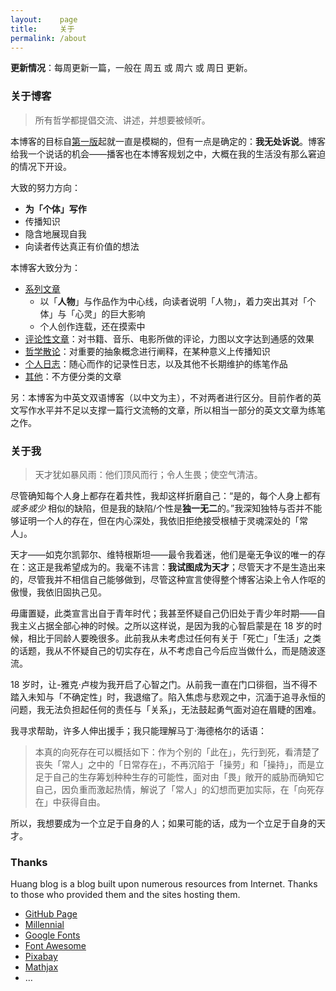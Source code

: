 ```yaml
---
layout:    page
title:     关于
permalink: /about
---
```


**更新情况**：每周更新一篇，一般在 周五 或 周六 或 周日 更新。

### 关于博客

> 所有哲学都提倡交流、讲述，并想要被倾听。

本博客的目标自[第一版](https://xn--29s704loyd.com/old)起就一直是模糊的，但有一点是确定的：**我无处诉说**。博客给我一个说话的机会——播客也在本博客规划之中，大概在我的生活没有那么窘迫的情况下开设。

大致的努力方向：

- **为「个体」写作**
- 传播知识
- 隐含地展现自我
- 向读者传达真正有价值的想法

本博客大致分为：

* [系列文章](./series)
  * 以「**人物**」与作品作为中心线，向读者说明「人物」，着力突出其对「个体」与「心灵」的巨大影响
  * 个人创作连载，还在摸索中
* [评论性文章](./review)：对书籍、音乐、电影所做的评论，力图以文字达到通感的效果
* [哲学散论](./essay)：对重要的抽象概念进行阐释，在某种意义上传播知识
* [个人日志](./journal)：随心而作的记录性日志，以及其他不长期维护的练笔作品
* [其他](./other)：不方便分类的文章

另：本博客为中英文双语博客（以中文为主），不对两者进行区分。目前作者的英文写作水平并不足以支撑一篇行文流畅的文章，所以相当一部分的英文文章为练笔之作。

### 关于我

> 天才犹如暴风雨：他们顶风而行；令人生畏；使空气清洁。

尽管确知每个人身上都存在着共性，我却这样折磨自己：“是的，每个人身上都有*或多或少* 相似的缺陷，但是我的缺陷/个性是**独一无二**的。”我深知独特与否并不能够证明一个人的存在，但在内心深处，我依旧拒绝接受根植于灵魂深处的「常人」。

天才——如克尔凯郭尔、维特根斯坦——最令我着迷，他们是毫无争议的唯一的存在：这正是我希望成为的。我毫不讳言：**我试图成为天才**；尽管天才不是生造出来的，尽管我并不相信自己能够做到，尽管这种宣言使得整个博客沾染上令人作呕的傲慢，我依旧固执己见。

毋庸置疑，此类宣言出自于青年时代；我甚至怀疑自己仍旧处于青少年时期——自我主义占据全部心神的时候。之所以这样说，是因为我的心智启蒙是在 18 岁的时候，相比于同龄人要晚很多。此前我从未考虑过任何有关于「死亡」「生活」之类的话题，我从不怀疑自己的切实存在，从不考虑自己今后应当做什么，而是随波逐流。

18 岁时，让-雅克·卢梭为我开启了心智之门。从前我一直在门口徘徊，当不得不踏入未知与「不确定性」时，我退缩了。陷入焦虑与悲观之中，沉湎于追寻永恒的问题，我无法负担起任何的责任与「关系」，无法鼓起勇气面对迫在眉睫的困难。

我寻求帮助，许多人伸出援手；我只能理解马丁·海德格尔的话语：

> 本真的向死存在可以概括如下：作为个别的「此在」，先行到死，看清楚了丧失「常人」之中的「日常存在」，不再沉陷于「操劳」和「操持」，而是立足于自己的生存筹划种种生存的可能性，面对由「畏」敞开的威胁而确知它自己，因负重而激起热情，解说了「常人」的幻想而更加实际，在「向死存在」中获得自由。

所以，我想要成为一个立足于自身的人；如果可能的话，成为一个立足于自身的天才。

### Thanks

Huang blog is a blog built upon numerous resources from Internet. Thanks to those who provided them and the sites hosting them.

* [GitHub Page](https://pages.github.com/)
* [Millennial](https://github.com/LeNPaul/Millennial/)
* [Google Fonts](https://fonts.google.com/)
* [Font Awesome](https://fontawesome.com/)
* [Pixabay](https://pixabay.com/)
* [Mathjax](https://www.mathjax.org/)
* …
